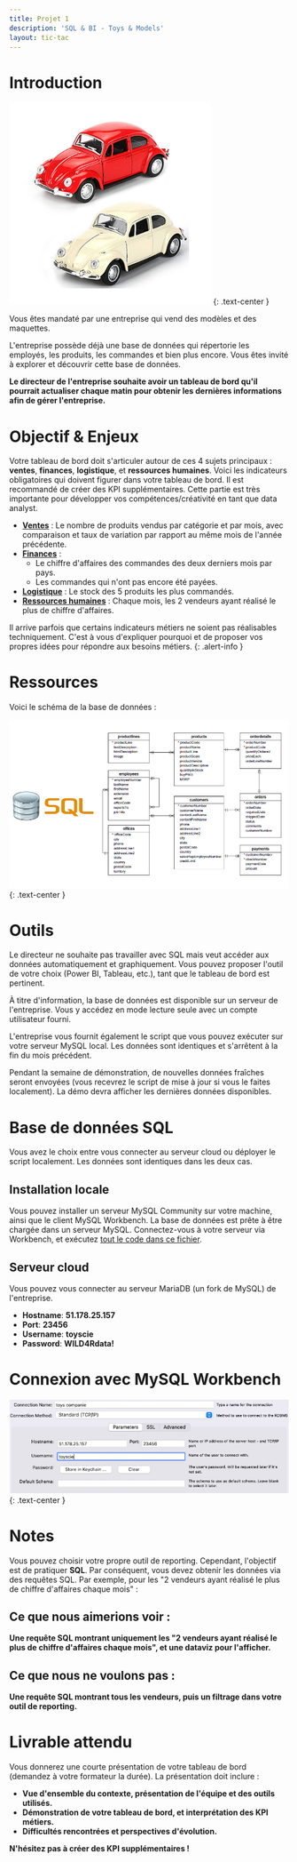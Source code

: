 ```yaml
---
title: Projet 1
description: 'SQL & BI - Toys & Models'
layout: tic-tac
---
```


# Introduction

![Header](assets/image/header.PNG)
{: .text-center }

Vous êtes mandaté par une entreprise qui vend des modèles et des maquettes.

L'entreprise possède déjà une base de données qui répertorie les employés, les produits, les commandes et bien plus encore. Vous êtes invité à explorer et découvrir cette base de données.

**Le directeur de l'entreprise souhaite avoir un tableau de bord qu'il pourrait actualiser chaque matin pour obtenir les dernières informations afin de gérer l'entreprise.**

# Objectif & Enjeux

Votre tableau de bord doit s'articuler autour de ces 4 sujets principaux : **ventes**, **finances**, **logistique**, et **ressources humaines**.
Voici les indicateurs obligatoires qui doivent figurer dans votre tableau de bord. Il est recommandé de créer des KPI supplémentaires. Cette partie est très importante pour développer vos compétences/créativité en tant que data analyst.

- <u><b>Ventes</b></u> : Le nombre de produits vendus par catégorie et par mois, avec comparaison et taux de variation par rapport au même mois de l'année précédente.
- <u><b>Finances</b></u> :
  - Le chiffre d'affaires des commandes des deux derniers mois par pays.
  - Les commandes qui n'ont pas encore été payées.
- <u><b>Logistique</b></u> : Le stock des 5 produits les plus commandés.
- <u><b>Ressources humaines</b></u> : Chaque mois, les 2 vendeurs ayant réalisé le plus de chiffre d'affaires.

Il arrive parfois que certains indicateurs métiers ne soient pas réalisables techniquement. C'est à vous d'expliquer pourquoi et de proposer vos propres idées pour répondre aux besoins métiers.
{: .alert-info }

# Ressources

Voici le schéma de la base de données :

![Diagram](assets/image/diagram.PNG)
{: .text-center }

# Outils

Le directeur ne souhaite pas travailler avec SQL mais veut accéder aux données automatiquement et graphiquement. Vous pouvez proposer l'outil de votre choix (Power BI, Tableau, etc.), tant que le tableau de bord est pertinent.

À titre d'information, la base de données est disponible sur un serveur de l'entreprise. Vous y accédez en mode lecture seule avec un compte utilisateur fourni.

L'entreprise vous fournit également le script que vous pouvez exécuter sur votre serveur MySQL local. Les données sont identiques et s'arrêtent à la fin du mois précédent.

Pendant la semaine de démonstration, de nouvelles données fraîches seront envoyées (vous recevrez le script de mise à jour si vous le faites localement). La démo devra afficher les dernières données disponibles.

# Base de données SQL

Vous avez le choix entre vous connecter au serveur cloud ou déployer le script localement. Les données sont identiques dans les deux cas.

## Installation locale

Vous pouvez installer un serveur MySQL Community sur votre machine, ainsi que le client MySQL Workbench. La base de données est prête à être chargée dans un serveur MySQL. Connectez-vous à votre serveur via Workbench, et exécutez [tout le code dans ce fichier](https://drive.google.com/file/d/103Qm2gwiTkRFlHH4Sn-dOSAW97b8zX8U/view?usp=sharing).

## Serveur cloud

Vous pouvez vous connecter au serveur MariaDB (un fork de MySQL) de l'entreprise.

- **Hostname**: **51.178.25.157**
- **Port**: **23456**
- **Username**: **toyscie**
- **Password**: **WILD4Rdata!**

# Connexion avec MySQL Workbench

![MySQL_Connect](assets/image/mysql_connection.PNG)
{: .text-center }

# Notes

Vous pouvez choisir votre propre outil de reporting. Cependant, l'objectif est de pratiquer **SQL**. Par conséquent, vous devez obtenir les données via des requêtes SQL. Par exemple, pour les "2 vendeurs ayant réalisé le plus de chiffre d'affaires chaque mois" :

## <b>Ce que nous aimerions voir :</b>

<b>Une requête SQL montrant **uniquement** les "2 vendeurs ayant réalisé le plus de chiffre d'affaires chaque mois", et une dataviz pour l'afficher.</b>

## <b>Ce que nous ne voulons pas :</b>
<b>Une requête SQL montrant tous les vendeurs, puis un filtrage dans votre outil de reporting.</b>

# Livrable attendu

Vous donnerez une courte présentation de votre tableau de bord (demandez à votre formateur la durée). La présentation doit inclure :

- **Vue d'ensemble du contexte, présentation de l'équipe et des outils utilisés.**
- **Démonstration de votre tableau de bord, et interprétation des KPI métiers.**
- **Difficultés rencontrées et perspectives d'évolution.**

**N'hésitez pas à créer des KPI supplémentaires !**